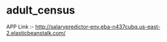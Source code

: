 # adult_census

APP Link :- http://salarypredictor-env.eba-n437cubq.us-east-2.elasticbeanstalk.com/
